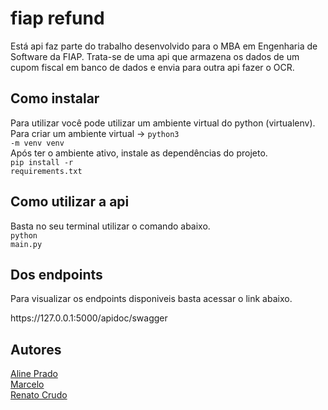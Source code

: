 # fiap refund
Está api faz parte do trabalho desenvolvido para o MBA em Engenharia de Software da FIAP. Trata-se de uma api que armazena os dados de um cupom fiscal em banco de dados e
envia para outra api fazer o OCR.

## Como instalar
Para utilizar você pode utilizar um ambiente virtual do python (virtualenv). </br>
Para criar um ambiente virtual -> <code>python3 -m venv venv</code>
</br>
Após ter o ambiente ativo, instale as dependências do projeto.</br>
<code>pip install -r requirements.txt</code>

## Como utilizar a api
Basta no seu terminal utilizar o comando abaixo. </br>
<code>python main.py</code>

## Dos endpoints
Para visualizar os endpoints disponiveis basta acessar o link abaixo. </br>
<link>https://127.0.0.1:5000/apidoc/swagger</link>

## Autores
<a href="https://github.com/renatocrudo">Aline Prado</a></br>
<a href="https://github.com/renatocrudo">Marcelo</a></br>
<a href="https://github.com/renatocrudo">Renato Crudo</a></br>

